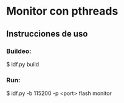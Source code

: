 # Monitor con pthreads

## Instrucciones de uso

### Buildeo:

$ idf.py build

### Run:

$ idf.py -b 115200 -p \<port\> flash monitor